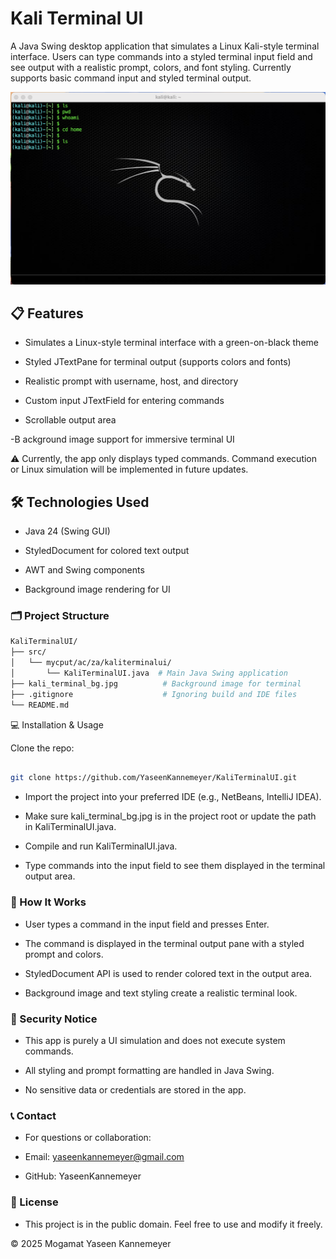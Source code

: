# Kali Terminal UI

A Java Swing desktop application that simulates a Linux Kali-style terminal interface. Users can type commands into a styled terminal input field and see output with a realistic prompt, colors, and font styling. Currently supports basic command input and styled terminal output.

![Kali Terminal UI](Example_image.png)


## 📋 Features

- Simulates a Linux-style terminal interface with a green-on-black theme

- Styled JTextPane for terminal output (supports colors and fonts)

- Realistic prompt with username, host, and directory

- Custom input JTextField for entering commands

- Scrollable output area

-B ackground image support for immersive terminal UI

⚠️ Currently, the app only displays typed commands. Command execution or Linux simulation will be implemented in future updates.

## 🛠️ Technologies Used

- Java 24 (Swing GUI)

- StyledDocument for colored text output

- AWT and Swing components

- Background image rendering for UI

### 🗂 Project Structure
```graphql
KaliTerminalUI/
├── src/
│   └── mycput/ac/za/kaliterminalui/
│       └── KaliTerminalUI.java  # Main Java Swing application
├── kali_terminal_bg.jpg          # Background image for terminal
├── .gitignore                    # Ignoring build and IDE files
└── README.md
```

💻 Installation & Usage

Clone the repo:
```bash

git clone https://github.com/YaseenKannemeyer/KaliTerminalUI.git

```


- Import the project into your preferred IDE (e.g., NetBeans, IntelliJ IDEA).

- Make sure kali_terminal_bg.jpg is in the project root or update the path in KaliTerminalUI.java.

- Compile and run KaliTerminalUI.java.

- Type commands into the input field to see them displayed in the terminal output area.

### 🚀 How It Works

- User types a command in the input field and presses Enter.

- The command is displayed in the terminal output pane with a styled prompt and colors.

- StyledDocument API is used to render colored text in the output area.

- Background image and text styling create a realistic terminal look.

### 🔐 Security Notice

- This app is purely a UI simulation and does not execute system commands.

- All styling and prompt formatting are handled in Java Swing.

- No sensitive data or credentials are stored in the app.

### 📞 Contact

- For questions or collaboration:

- Email: yaseenkannemeyer@gmail.com

- GitHub: YaseenKannemeyer

### 📄 License

- This project is in the public domain. Feel free to use and modify it freely.

© 2025 Mogamat Yaseen Kannemeyer
